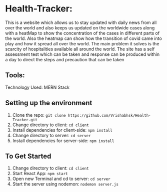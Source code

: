 # Health-Tracker:
This is a website which allows us to stay updated with daily news from all over the world and also keeps us updated on the worldwide cases along with a heatMap to show the concentration
of the cases in different parts of the world. Also the heatmap can show how the transition of covid came into play and how it spread all over the world. The main problem it solves is the 
scarcity of hospitalities available all around the world. The site has a self assessment test which can be taken and response can be produced within a day to direct the steps and precaution that can be taken

## Tools:
Technology Used: MERN Stack

## Setting up the environment
1. Clone the repo:
`git clone https://github.com/Vrishabhsk/Health-Tracker.git`
2. Change directory to client: 
`cd client`
3. Install dependencies for client-side: 
`npm install`
4. Change directory to server:
`cd server`
5. Install dependencies for server-side:
`npm install`

##  To Get Started
1. Change directory to client:
`cd client`
2. Start React App:
`npm start`
3. Open new Terminal and cd to server:
`cd server`
4. Start the server using nodemon:
`nodemon server.js`

